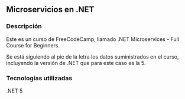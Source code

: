 ## Microservicios en .NET

### Descripción

Este es un curso de FreeCodeCamp, llamado .NET Microservices - Full Course for Beginners.

Se está siguiendo al pie de la letra los datos suministrados en el curso, incluyendo la versión de .NET que para este caso es la 5.

### Tecnologías utilizadas

.NET 5